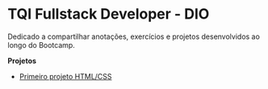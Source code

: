 # TQI Fullstack Developer - DIO
Dedicado a compartilhar anotações, exercícios e projetos desenvolvidos ao longo do Bootcamp.

**Projetos**

 - [Primeiro projeto HTML/CSS](https://github.com/Krjorn/HTML-CSS.git)

